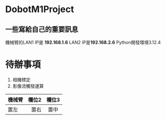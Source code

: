 # DobotM1Project
## 一些寫給自己的重要訊息

機械臂的LAN1 IP是 **192.168.1.6** LAN2 IP是**192.168.2.6**
Python開發環境3.12.4

# 待辦事項

1. 相機標定
2. 影像流觸發運算



| 機械臂 | 欄位2 | 欄位3 |
| :-- | --: |:--:|
| 置左  | 置右 | 置中 |
